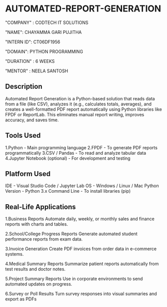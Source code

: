 # AUTOMATED-REPORT-GENERATION

"COMPANY" : CODTECH IT SOLUTIONS

"NAME": CHAYAMMA GARI PUJITHA

"INTERN ID": CT06DF1956

"DOMAIN": PYTHON PROGRAMMING

"DURATION" : 6 WEEKS

"MENTOR" : NEELA SANTOSH

## Description
Automated Report Generation is a Python-based solution that reads data from a file (like CSV), analyzes it (e.g., calculates totals, averages), and creates a well-formatted PDF report automatically using Python libraries like FPDF or ReportLab.
This eliminates manual report writing, improves accuracy, and saves time.

## Tools Used
 1.Python -	Main programming language
 2.FPDF -	To generate PDF reports programmatically
 3.CSV / Pandas -	To read and analyze tabular data
 4.Jupyter Notebook (optional) - For development and testing

## Platform Used
IDE	 - Visual Studio Code / Jupyter Lab
OS -	Windows / Linux / Mac
Python Version	- Python 3.x
Command Line -	To install libraries (pip)

## Real-Life Applications
1.Business Reports
Automate daily, weekly, or monthly sales and finance reports with charts and tables.

2.School/College Progress Reports
Generate automated student performance reports from exam data.

3.Invoice Generation
Create PDF invoices from order data in e-commerce systems.

4.Medical Summary Reports
Summarize patient reports automatically from test results and doctor notes.

5.Project Summary Reports
Use in corporate environments to send automated updates on progress.

6.Survey or Poll Results
Turn survey responses into visual summaries and export as PDFs
